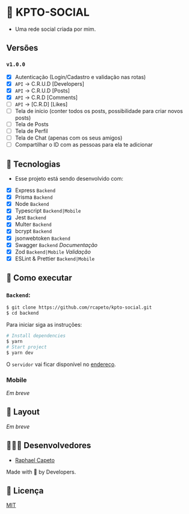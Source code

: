 # 📱 KPTO-SOCIAL
- Uma rede social criada por mim.

## Versões
### `v1.0.0`
- [x] Autenticação (Login/Cadastro e validação nas rotas)
- [x] `API` -> C.R.U.D [Developers]
- [x] `API` -> C.R.U.D [Posts]
- [x] `API` -> C.R.D [Comments]
- [ ] `API` -> [C.R.D] [Likes]
- [ ] Tela de início (conter todos os posts, possibilidade para criar novos posts)
- [ ] Tela de Posts
- [ ] Tela de Perfil
- [ ] Tela de Chat (apenas com os seus amigos)
- [ ] Compartilhar o ID com as pessoas para ela te adicionar

## 🧪 Tecnologias
- Esse projeto está sendo desenvolvido com:
- [x] Express `Backend`
- [x] Prisma `Backend`
- [x] Node `Backend`
- [x] Typescript `Backend|Mobile`
- [x] Jest `Backend`
- [x] Multer `Backend`
- [x] bcrypt `Backend`
- [x] jsonwebtoken `Backend`
- [x] Swagger `Backend` *Documentação*
- [x] Zod `Backend|Mobile` *Validação*
- [x] ESLint & Prettier `Backend|Mobile`

## 🚀 Como executar
### `Backend`:

```bash
$ git clone https://github.com/rcapeto/kpto-social.git
$ cd backend
```

Para iniciar siga as instruções:
```bash
# Install dependencies
$ yarn
# Start project
$ yarn dev
```
O `servidor` vai ficar disponível no [endereço](http://localhost:3333).

### Mobile
*Em breve* 

## 🎨 Layout
*Em breve*

## 👨🏻‍💻 Desenvolvedores
- [Raphael Capeto](https://github.com/rcapeto)

Made with 🖤 by Developers.

## 📃 Licença

[MIT](https://github.com/diego3g/rsxp-2023/blob/main/LICENSE)
